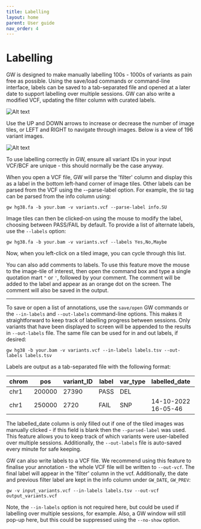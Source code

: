 ```yaml
---
title: Labelling
layout: home
parent: User guide
nav_order: 4
---
```


# Labelling

GW is designed to make manually labelling 100s - 1000s of variants as pain free as possible. 
Using the save/load commands or command-line interface, labels can be saved to a tab-separated file and opened 
at a later date to support labelling over multiple sessions.
GW can also write a modified VCF, updating the filter column with curated labels.

![Alt text](/assets/images/tiles1.png "GW")

Use the UP and DOWN arrows to increase or decrease the number of image tiles, or LEFT and RIGHT
to navigate through images. Below is a view of 196 variant images.

![Alt text](/assets/images/tiles2.png "GW")

To use labelling correctly in GW, ensure all variant IDs in your input VCF/BCF are unique - this should 
normally be the case anyway.

When you open a VCF file, GW will parse the 'filter' column and display this as a label
in the bottom left-hand corner of image tiles.
Other labels can be parsed from the VCF using the --parse-label option.
For example, the `SU` tag can be parsed from the info column using:

```shell
gw hg38.fa -b your.bam -v variants.vcf --parse-label info.SU
```

Image tiles can then be clicked-on using the mouse to modify the label,
choosing between PASS/FAIL by default. To provide a list of alternate labels, use the `--labels` option:

```shell
gw hg38.fa -b your.bam -v variants.vcf --labels Yes,No,Maybe
```

Now, when you left-click on a tiled image, you can cycle through this list.

You can also add comments to labels. To use this feature move the mouse to the image-tile of interest,
then open the command box and type a single quotation mart `"` or `'`, followed by your comment. The
comment will be added to the label and appear as an orange dot on the screen. The comment will also be saved
in the output.

---

To save or open a list of annotations, use the `save/open` GW commands or the
`--in-labels` and `--out-labels` command-line options.
This makes it straightforward to keep track of labelling progress between sessions.
Only variants that have been displayed to screen will be appended to the results in `--out-labels` file.
The same file can be used for in and out labels, if desired:

```shell
gw hg38 -b your.bam -v variants.vcf --in-labels labels.tsv --out-labels labels.tsv
```

Labels are output as a tab-separated file with the following format:


|chrom|pos|variant_ID|label|var_type|labelled_date|variant_filename|comment
|--|--|---|---|---|---|---|---
|chr1|200000|27390|PASS|DEL||test.vcf|
|chr1|250000|2720|FAIL|SNP|14-10-2022 16-05-46|test.vcf|

The labelled_date column is only filled out if one of the tiled images was manually clicked - 
if this field is blank then the `--parsed-label` was used.
This feature allows you to keep track of which variants were user-labelled over multiple sessions.
Additionally, the `--out-labels` file is auto-saved every minute for safe keeping.

GW can also write labels to a VCF file. We recommend using this feature to finalise your annotation - 
the whole VCF file will be written to `--out-vcf`. The final label will appear in the 'filter' column in the vcf.
Additionally, the date and previous filter label are kept in the info column under `GW_DATE`, `GW_PREV`:

```shell
gw -v input_variants.vcf --in-labels labels.tsv --out-vcf output_variants.vcf
```

Note, the `--in-labels` option is not required here, but could be used if labelling over multiple sessions, for example.
Also, a GW window will still pop-up here, but this could be suppressed using the `--no-show` option.
